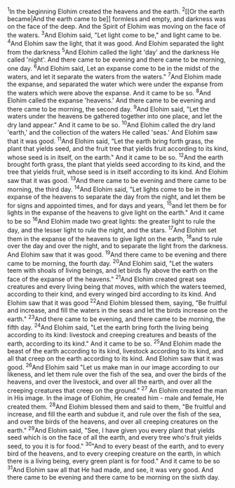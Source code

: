 <sup>1</sup>In the beginning Elohim created the heavens and the earth. 
<sup>2</sup>[[Or the earth became|And the earth came to be]] formless and empty, and darkness was on the face of the deep. And the Spirit of Elohim was moving on the face of the waters.
<sup>3</sup>And Elohim said, "Let light come to be," and light came to be.
<sup>4</sup>And Elohim saw the light, that it was good. And Elohim separated the light from the darkness
<sup>5</sup>And Elohim called the light 'day' and the darkness He called 'night'. And there came to be evening and there came to be morning, one day.
<sup>6</sup>And Elohim said, Let an expanse come to be in the midst of the waters, and let it separate the waters from the waters."
<sup>7</sup>And Elohim made the expanse, and separated the water which were under the expanse from the waters which were above the expanse. And it came to be so.
<sup>8</sup>And Elohim called the expanse 'heavens.' And there came to be evening and there came to be morning, the second day.
<sup>9</sup>And Elohim said, "Let the waters under the heavens be gathered together into one place, and let the dry land appear." And it came to be so.
<sup>10</sup>And Elohim called the dry land 'earth,' and the collection of the waters He called 'seas.' And Elohim saw that it was good.
<sup>11</sup>And Elohim said, "Let the earth bring forth grass, the plant that yields seed, and the fruit tree that yields fruit according to its kind, whose seed is in itself, on the earth." And it came to be so.
<sup>12</sup>And the earth brought forth grass, the plant that yields seed according to its kind, and the tree that yields fruit, whose seed is in itself according to its kind. And Elohim saw that it was good.
<sup>13</sup>And there came to be evening and there came to be morning, the third day.
<sup>14</sup>And Elohim said, "Let lights come to be in the expanse of the heavens to separate the day from the night, and let them be for signs and appointed times, and for days and years,
<sup>15</sup>and let them be for lights in the expanse of the heavens to give light on the earth." And it came to be so
<sup>16</sup>And Elohim made two great lights: the greater light to rule the day, and the lesser light to rule the night, and the stars.
<sup>17</sup>And Elohim set them in the expanse of the heavens to give light on the earth,
<sup>18</sup>and to rule over the day and over the night, and to separate the light from the darkness. And Elohim saw that it was good.
<sup>19</sup>And there came to be evening and there came to be morning, the fourth day.
<sup>20</sup>And Elohim said, "Let the waters teem with shoals of living beings, and let birds fly above the earth on the face of the expanse of the heavens."
<sup>21</sup>And Elohim created great sea creatures and every living being that moves, with which the waters teemed, according to their kind, and every winged bird according to its kind. And Elohim saw that it was good
<sup>22</sup>And Elohim blessed them, saying, "Be fruitful and increase, and fill the waters in the seas and let the birds increase on the earth."
<sup>23</sup>And there came to be evening, and there came to be morning, the fifth day.
<sup>24</sup>And Elohim said, "Let the earth bring forth the living being according to its kind: livestock and creeping creatures and beasts of the earth, according to its kind." And it came to be so.
<sup>25</sup>And Elohim made the beast of the earth according to its kind, livestock according to its kind, and all that creep on the earth according to its kind. And Elohim saw that it was good.
<sup>26</sup>And Elohim said "Let us make man in our image according to our likeness, and let them rule over the fish of the sea, and over the birds of the heavens, and over the livestock, and over all the earth, and over all the creeping creatures that creep on the ground."
<sup>27</sup> An Elohim created the man in His image. In the image of Elohim, He created him - male and female, He created them.
<sup>28</sup>And Elohim blessed them and said to them, "Be fruitful and increase, and fill the earth and subdue it, and rule over the fish of the sea, and over the birds of the heavens, and over all creeping creatures on the earth."
<sup>29</sup>And Elohim said, "See, I have given you every plant that yields seed which is on the face of all the earth, and every tree who's fruit yields seed, to you it is for food."
<sup>30</sup>"And to every beast of the earth, and to every bird of the heavens, and to every creeping creature on the earth, in which there is a living being, every green plant is for food." And it came to be so
<sup>31</sup>And Elohim saw all that He had made, and see, it was very good. And there came to be evening and there came to be morning on the sixth day.